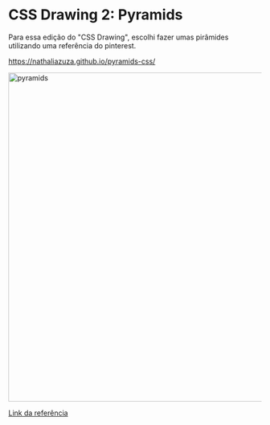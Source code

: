 <h1>CSS Drawing 2: Pyramids</h1>

Para essa edição do "CSS Drawing", escolhi fazer umas pirâmides utilizando uma referência do pinterest.

https://nathaliazuza.github.io/pyramids-css/

<img width="654" alt="pyramids" src="https://github.com/NathaliaZuza/pyramids-css/assets/105496086/95887c80-53b9-41a0-b87f-ea2dafeedaee">

<br/>

<a href="https://br.pinterest.com/pin/602989837637435153/">Link da referência</a>
